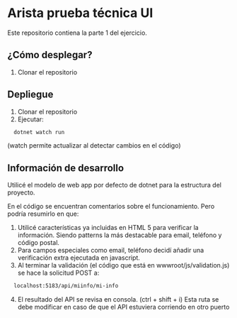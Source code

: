 
# Arista prueba técnica UI

Este repositorio contiena la parte 1 del ejercicio.

## ¿Cómo desplegar?
1. Clonar el repositorio 

## Depliegue

1. Clonar el repositorio
2. Ejecutar:

```bash
  dotnet watch run
```
(watch permite actualizar al detectar cambios en el código)


## Información de desarrollo

Utilicé el modelo de web app por defecto de dotnet para la estructura del proyecto.

En el código se encuentran comentarios sobre el funcionamiento. Pero podría resumirlo en que: 
1. Utilicé características ya incluidas en HTML 5 para verificar la información. Siendo patterns la más destacable para email, teléfono y código postal.
2. Para campos especiales como email, teléfono decidí añadir una verificación extra ejecutada en javascript.
3. Al terminar la validación (el código que está en wwwroot/js/validation.js) se hace la solicitud POST a:
```bash
  localhost:5183/api/miinfo/mi-info
```
4. El resultado del API se revisa en consola. (ctrl + shift + i)
Esta ruta se debe modificar en caso de que el API estuviera corriendo en otro puerto